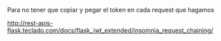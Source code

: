 Para no tener que copiar y pegar el token en cada request que hagamos

http://rest-apis-flask.teclado.com/docs/flask_jwt_extended/insomnia_request_chaining/